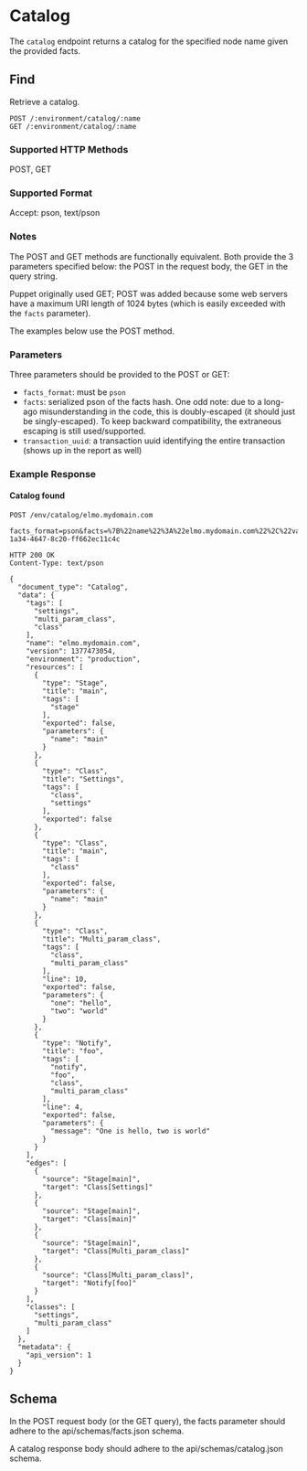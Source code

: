 Catalog
=============

The `catalog` endpoint returns a catalog for the specified node name given the provided facts.

Find
----

Retrieve a catalog.

    POST /:environment/catalog/:name
    GET /:environment/catalog/:name

### Supported HTTP Methods

POST, GET

### Supported Format

Accept: pson, text/pson

### Notes

The POST and GET methods are functionally equivalent. Both provide the 3 parameters specified below: the POST in the
request body, the GET in the query string.

Puppet originally used GET; POST was added because some web servers have a maximum URI length of
1024 bytes (which is easily exceeded with the `facts` parameter).

The examples below use the POST method.

### Parameters

Three parameters should be provided to the POST or GET:
- `facts_format`: must be `pson`
- `facts`: serialized pson of the facts hash.  One odd note: due to a long-ago misunderstanding in the code, this is
           doubly-escaped (it should just be singly-escaped).  To keep backward compatibility, the extraneous
           escaping is still used/supported.
- `transaction_uuid`: a transaction uuid identifying the entire transaction (shows up in the report as well)

### Example Response

#### Catalog found

    POST /env/catalog/elmo.mydomain.com

    facts_format=pson&facts=%7B%22name%22%3A%22elmo.mydomain.com%22%2C%22values%22%3A%7B%22architecture%22%3A%22x86_64%22%7D&transaction_uuid=aff261a2-1a34-4647-8c20-ff662ec11c4c

    HTTP 200 OK
    Content-Type: text/pson

    {
      "document_type": "Catalog",
      "data": {
        "tags": [
          "settings",
          "multi_param_class",
          "class"
        ],
        "name": "elmo.mydomain.com",
        "version": 1377473054,
        "environment": "production",
        "resources": [
          {
            "type": "Stage",
            "title": "main",
            "tags": [
              "stage"
            ],
            "exported": false,
            "parameters": {
              "name": "main"
            }
          },
          {
            "type": "Class",
            "title": "Settings",
            "tags": [
              "class",
              "settings"
            ],
            "exported": false
          },
          {
            "type": "Class",
            "title": "main",
            "tags": [
              "class"
            ],
            "exported": false,
            "parameters": {
              "name": "main"
            }
          },
          {
            "type": "Class",
            "title": "Multi_param_class",
            "tags": [
              "class",
              "multi_param_class"
            ],
            "line": 10,
            "exported": false,
            "parameters": {
              "one": "hello",
              "two": "world"
            }
          },
          {
            "type": "Notify",
            "title": "foo",
            "tags": [
              "notify",
              "foo",
              "class",
              "multi_param_class"
            ],
            "line": 4,
            "exported": false,
            "parameters": {
              "message": "One is hello, two is world"
            }
          }
        ],
        "edges": [
          {
            "source": "Stage[main]",
            "target": "Class[Settings]"
          },
          {
            "source": "Stage[main]",
            "target": "Class[main]"
          },
          {
            "source": "Stage[main]",
            "target": "Class[Multi_param_class]"
          },
          {
            "source": "Class[Multi_param_class]",
            "target": "Notify[foo]"
          }
        ],
        "classes": [
          "settings",
          "multi_param_class"
        ]
      },
      "metadata": {
        "api_version": 1
      }
    }

Schema
------

In the POST request body (or the GET query), the facts parameter should adhere to the
api/schemas/facts.json schema.

A catalog response body should adhere to the api/schemas/catalog.json schema.
